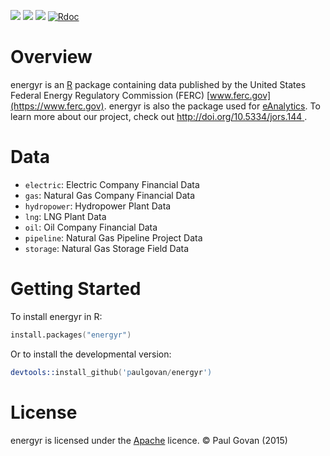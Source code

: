 ![](http://www.r-pkg.org/badges/version/energyr)
![](http://cranlogs.r-pkg.org/badges/grand-total/energyr)
![](https://travis-ci.org/paulgovan/energyr.svg?branch=master)
[![Rdoc](http://www.rdocumentation.org/badges/version/energyr)](http://www.rdocumentation.org/packages/energyr) 


# Overview
energyr is an [R](https://www.r-project.org) package containing data published by the United States Federal Energy Regulatory Commission (FERC) [www.ferc.gov](https://www.ferc.gov). energyr is also the package used for [eAnalytics](http://paulgovan.github.io/eAnalytics/). To learn more about our project, check out [http://doi.org/10.5334/jors.144 ](doi.org/10.5334/jors.144).

# Data
* `electric`: Electric Company Financial Data
* `gas`: Natural Gas Company Financial Data
* `hydropower`: Hydropower Plant Data
* `lng`: LNG Plant Data
* `oil`: Oil Company Financial Data
* `pipeline`: Natural Gas Pipeline Project Data
* `storage`: Natural Gas Storage Field Data

# Getting Started
To install energyr in R:

```S
install.packages("energyr")
```

Or to install the developmental version:

```S
devtools::install_github('paulgovan/energyr')
```

# License
energyr is licensed under the [Apache](http://www.apache.org/licenses/LICENSE-2.0) licence. &copy; Paul Govan (2015)
